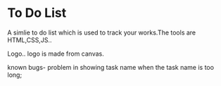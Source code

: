 # To Do List
 A simlie to do list which is used to track your works.The tools are HTML,CSS,JS..

Logo..
logo is made from canvas.

known bugs- problem in showing task name when the task name is too long;
